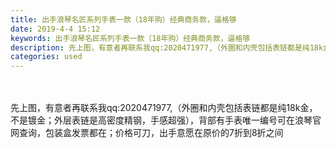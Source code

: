 ```yaml
---
title: 出手浪琴名匠系列手表一款（18年购）经典商务款，逼格够
date: 2019-4-4 15:12
keywords: 出手浪琴名匠系列手表一款（18年购）经典商务款，逼格够
description: 先上图，有意者再联系我qq:2020471977,（外圈和内壳包括表链都是纯18k金，不是镀金；外层表链是高密度精钢，手感超强），背部有手表唯一编号可在浪琴官网查询，包装盒发票都在；价格可刀，出手意愿在原价的7折到8折之间
categories: used
---
```

<td class="t_f" id="postmessage_3393507">

<br/>
<br/>
先上图，有意者再联系我qq:2020471977,（外圈和内壳包括表链都是纯18k金，不是镀金；外层表链是高密度精钢，手感超强），背部有手表唯一编号可在浪琴官网查询，包装盒发票都在；价格可刀，出手意愿在原价的7折到8折之间<br/>
</td>
